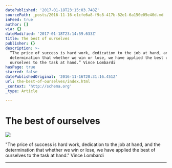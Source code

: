 ```yaml
---
datePublished: '2017-01-18T23:15:03.748Z'
sourcePath: _posts/2016-11-16-e1cfe6a8-f9c8-417b-82e1-6a150e05e40d.md
inFeed: true
author: []
via: {}
dateModified: '2017-01-18T23:14:59.633Z'
title: The best of ourselves
publisher: {}
description: >-
  “The price of success is hard work, dedication to the job at hand, and the
  determination that whether we win or lose, we have applied the best of
  ourselves to the task at hand.” Vince Lombardi
hasPage: true
starred: false
datePublishedOriginal: '2016-11-16T20:31:16.451Z'
url: the-best-of-ourselves/index.html
_context: 'http://schema.org'
_type: Article

---
```

# The best of ourselves
![](https://the-grid-user-content.s3-us-west-2.amazonaws.com/f4436e98-b2e4-4814-9545-8d950086358e.jpg)

"The price of success is hard work, dedication to the job at hand, and the determination that whether we win or lose, we have applied the best of ourselves to the task at hand." Vince Lombardi

---